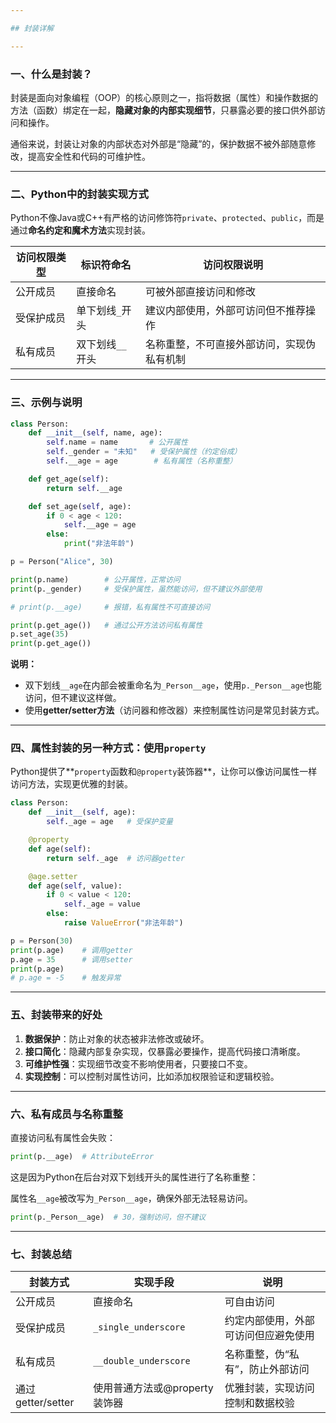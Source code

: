 ```yaml
---

## 封装详解

---
```


### 一、什么是封装？

封装是面向对象编程（OOP）的核心原则之一，指将数据（属性）和操作数据的方法（函数）绑定在一起，**隐藏对象的内部实现细节**，只暴露必要的接口供外部访问和操作。

通俗来说，封装让对象的内部状态对外部是“隐藏”的，保护数据不被外部随意修改，提高安全性和代码的可维护性。

---

### 二、Python中的封装实现方式

Python不像Java或C++有严格的访问修饰符`private`、`protected`、`public`，而是通过**命名约定和魔术方法**实现封装。

| 访问权限类型 | 标识符命名       | 访问权限说明                               |
| ------------ | ---------------- | ------------------------------------------ |
| 公开成员     | 直接命名         | 可被外部直接访问和修改                     |
| 受保护成员   | 单下划线`_`开头  | 建议内部使用，外部可访问但不推荐操作       |
| 私有成员     | 双下划线`__`开头 | 名称重整，不可直接外部访问，实现伪私有机制 |

---

### 三、示例与说明

```python
class Person:
    def __init__(self, name, age):
        self.name = name       # 公开属性
        self._gender = "未知"   # 受保护属性（约定俗成）
        self.__age = age        # 私有属性（名称重整）

    def get_age(self):
        return self.__age

    def set_age(self, age):
        if 0 < age < 120:
            self.__age = age
        else:
            print("非法年龄")

p = Person("Alice", 30)

print(p.name)        # 公开属性，正常访问
print(p._gender)     # 受保护属性，虽然能访问，但不建议外部使用

# print(p.__age)     # 报错，私有属性不可直接访问

print(p.get_age())   # 通过公开方法访问私有属性
p.set_age(35)
print(p.get_age())
```

**说明：**

- 双下划线`__age`在内部会被重命名为`_Person__age`，使用`p._Person__age`也能访问，但不建议这样做。
- 使用**getter/setter方法**（访问器和修改器）来控制属性访问是常见封装方式。

---

### 四、属性封装的另一种方式：使用`property`

Python提供了**`property`函数和`@property`装饰器**，让你可以像访问属性一样访问方法，实现更优雅的封装。

```python
class Person:
    def __init__(self, age):
        self._age = age   # 受保护变量

    @property
    def age(self):
        return self._age  # 访问器getter

    @age.setter
    def age(self, value):
        if 0 < value < 120:
            self._age = value
        else:
            raise ValueError("非法年龄")

p = Person(30)
print(p.age)    # 调用getter
p.age = 35      # 调用setter
print(p.age)
# p.age = -5    # 触发异常
```

---

### 五、封装带来的好处

1. **数据保护**：防止对象的状态被非法修改或破坏。
2. **接口简化**：隐藏内部复杂实现，仅暴露必要操作，提高代码接口清晰度。
3. **可维护性强**：实现细节改变不影响使用者，只要接口不变。
4. **实现控制**：可以控制对属性访问，比如添加权限验证和逻辑校验。

---

### 六、私有成员与名称重整

直接访问私有属性会失败：

```python
print(p.__age)  # AttributeError
```

这是因为Python在后台对双下划线开头的属性进行了名称重整：

属性名`__age`被改写为`_Person__age`，确保外部无法轻易访问。

```python
print(p._Person__age)  # 30，强制访问，但不建议
```

---

### 七、封装总结

| 封装方式          | 实现手段                      | 说明                                 |
| ----------------- | ----------------------------- | ------------------------------------ |
| 公开成员          | 直接命名                      | 可自由访问                           |
| 受保护成员        | `_single_underscore`          | 约定内部使用，外部可访问但应避免使用 |
| 私有成员          | `__double_underscore`         | 名称重整，伪“私有”，防止外部访问     |
| 通过getter/setter | 使用普通方法或@property装饰器 | 优雅封装，实现访问控制和数据校验     |
